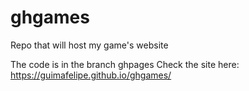 # ghgames
Repo that will host my game's website

The code is in the branch ghpages
Check the site here: https://guimafelipe.github.io/ghgames/
